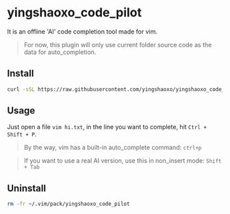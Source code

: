 # yingshaoxo_code_pilot
It is an offline 'AI' code completion tool made for vim.

> For now, this plugin will only use current folder source code as the data for auto_completion.

## Install
```bash
curl -sSL https://raw.githubusercontent.com/yingshaoxo/yingshaoxo_code_pilot/main/install.sh | bash
```

## Usage
Just open a file `vim hi.txt`, in the line you want to complete, hit `Ctrl + Shift + P`.

> By the way, vim has a built-in auto_complete command: `ctrl+p`

> If you want to use a real AI version, use this in non_insert mode: `Shift + Tab`

## Uninstall
```bash
rm -fr ~/.vim/pack/yingshaoxo_code_pilot
```

<!--
## Todo List (may never complish)
* Make a pure python service that only have two API: `scan_folder(path)` and `generate_code(previous_code)->list[str]`
* In vim plugin, we simply call the two functions to: 1. scan current file parent folder. 2. do code generation,
* Integrade https://huggingface.co/Salesforce/codet5p-220m-py

To achive that, you should have a command line to launch a server, for example `yingshaoxo_code_pilot`

And it should have some commands like `yingshaoxo_code_pilot start`, `yingshaoxo_code_pilot start_with_codet5`, `yingshaoxo_code_pilot shell`, `yingshaoxo_code_pilot scan *`

> I suddently realize the server can get launched in vim script when user start edit a file. Just do a service port check, if it exists, do not launch service. if it not exists, launch service. And in the same python script, you also expose client functions, so the vim script can call when user hit some keys.
-->
